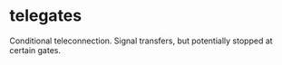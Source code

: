 # telegates
Conditional teleconnection. Signal transfers, but potentially stopped at certain gates.
